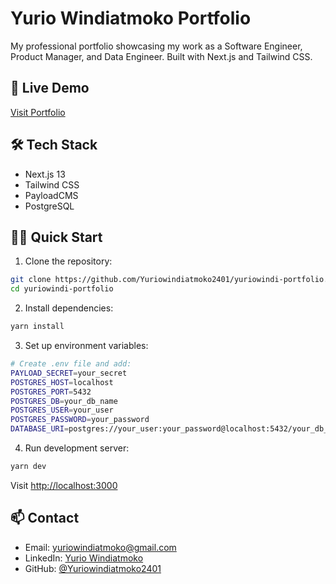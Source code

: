 # Yurio Windiatmoko Portfolio

My professional portfolio showcasing my work as a Software Engineer, Product Manager, and Data Engineer. Built with Next.js and Tailwind CSS.

## 🚀 Live Demo
[Visit Portfolio](https://yuriowindi-portfolio.vercel.app)

## 🛠 Tech Stack
- Next.js 13
- Tailwind CSS
- PayloadCMS
- PostgreSQL

## 🏃‍♂️ Quick Start

1. Clone the repository:
```bash
git clone https://github.com/Yuriowindiatmoko2401/yuriowindi-portfolio.git
cd yuriowindi-portfolio
```

2. Install dependencies:
```bash
yarn install
```

3. Set up environment variables:
```bash
# Create .env file and add:
PAYLOAD_SECRET=your_secret
POSTGRES_HOST=localhost
POSTGRES_PORT=5432
POSTGRES_DB=your_db_name
POSTGRES_USER=your_user
POSTGRES_PASSWORD=your_password
DATABASE_URI=postgres://your_user:your_password@localhost:5432/your_db_name
```

4. Run development server:
```bash
yarn dev
```

Visit [http://localhost:3000](http://localhost:3000)

## 📫 Contact
- Email: yuriowindiatmoko@gmail.com
- LinkedIn: [Yurio Windiatmoko](https://www.linkedin.com/in/yurio-windiatmoko-347142156)
- GitHub: [@Yuriowindiatmoko2401](https://github.com/Yuriowindiatmoko2401)
